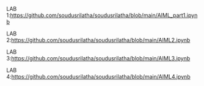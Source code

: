  LAB 1:https://github.com/soudusrilatha/soudusrilatha/blob/main/AIML_part1.ipynb

 
LAB 2:https://github.com/soudusrilatha/soudusrilatha/blob/main/AIML2.ipynb


LAB 3:https://github.com/soudusrilatha/soudusrilatha/blob/main/AIML3.ipynb


LAB 4:https://github.com/soudusrilatha/soudusrilatha/blob/main/AIML4.ipynb
